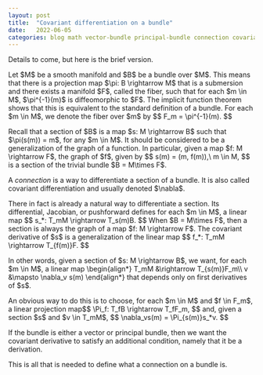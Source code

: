 ```yaml
---
layout: post
title:  "Covariant differentiation on a bundle"
date:   2022-06-05
categories: blog math vector-bundle principal-bundle connection covariant-differentiation covariant-derivative
---
```

$\newcommand\R{\mathbb{R}}\newcommand\C{\mathbb{C}}\newcommand\Z{\mathbb{Z}}$


<p>
Details to come, but here is the brief version.
</p>

<p>
Let $M$ be a smooth manifold and $B$ be a bundle over $M$. This means that there is a projection map $\pi: B \rightarrow M$ that is a submersion and there exists a manifold $F$, called the fiber, such that for each $m \in M$, $\pi^{-1}(m)$ is diffeomorphic to $F$. The implicit function theorem shows that this is equivalent to the standard definition of a bundle. For each $m \in M$, we denote the fiber over $m$ by
$$
F_m = \pi^{-1}(m).
$$
</p>

<p>
Recall that a section of $B$ is a map $s: M \rightarrow B$ such that $\pi(s(m)) = m$, for any $m \in M$. It should be considered to be a generalization of the graph of a function. In particular, given a map $f: M \rightarrow F$, the graph of $f$, given by
$$
s(m) = (m, f(m)),\ m \in M,
$$
is a section of the trivial bundle $B = M\times F$.
</p>

<p>
A <em>connection</em> is a way to differentiate a section of a bundle. It is also called covariant differentiation and usually denoted $\nabla$.
</p>

<p>
There in fact is already a natural way to differentiate a section. Its differential, Jacobian, or pushforward defines for each $m \in M$, a linear map
$$
s_*: T_mM \rightarrow T_s(m)B.
$$
When $B = M\times F$, then a section is always the graph of a map $f: M \rightarrow F$. The covariant derivative of $s$ is a generalization of the linear map
$$
f_*: T_mM \rightarrow T_{f(m)}F.
$$
</p>

<p>
In other words, given a section of $s: M \rightarrow B$, we want, for each $m \in M$, a linear map
\begin{align*}
T_mM &\rightarrow T_{s(m)}F_m\\
v &\mapsto \nabla_v s(m)
\end{align*}
that depends only on first derivatives of $s$.
</p>

<p>
An obvious way to do this is to choose, for each $m \in M$ and $f \in F_m$, a linear projection map$$
\Pi_f: T_fB \rightarrow T_fF_m,
$$
and, given a section $s$ and $v \in T_mM$,
$$
\nabla_vs(m) = \Pi_{s(m)}s_*v.
$$
</p>

<p>
If the bundle is either a vector or principal bundle, then we want the covariant derivative to satisfy an additional condition, namely that it be a derivation.
</p>

<p>
This is all that is needed to define what a connection on a bundle is.
</p>
